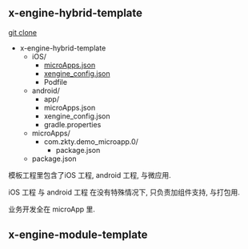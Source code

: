 ## x-engine-hybrid-template
[git clone](https://github.com/zk4/x-engine-hybrid-template)

- x-engine-hybrid-template 
  - iOS/
    - [microApps.json](./docs/configfile/config.md#microApps.json)
    - [xengine_config.json](./docs/configfile/config.md#xengine_config.json)
    - Podfile
  - android/
    - app/
    - microApps.json
    - xengine_config.json
    - gradle.properties
  - microApps/
    - com.zkty.demo_microapp.0/
      - package.json
  - package.json

模板工程里包含了iOS 工程, android 工程, 与微应用.

iOS 工程 与 android 工程 在没有特殊情况下, 只负责加组件支持, 与打包用.

业务开发全在 microApp 里.

## x-engine-module-template

